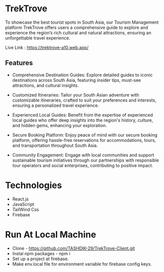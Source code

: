 # TrekTrove
To showcase the best tourist spots in South Asia, our Tourism Management platform TrekTrove offers users a comprehensive guide to explore and experience the region’s rich cultural and natural attractions, ensuring an unforgettable travel experience.


Live Link : https://trektrove-a10.web.app/

## Features

* Comprehensive Destination Guides: Explore detailed guides to iconic destinations across South Asia, featuring insider tips, must-see attractions, and cultural insights.

* Customized Itineraries: Tailor your South Asian adventure with customizable itineraries, crafted to suit your preferences and interests, ensuring a personalized travel experience.

* Experienced Local Guides: Benefit from the expertise of experienced local guides who offer deep insights into the region's history, culture, and hidden gems, enhancing your exploration.

* Secure Booking Platform: Enjoy peace of mind with our secure booking platform, offering hassle-free reservations for accommodations, tours, and transportation throughout South Asia.

* Community Engagement: Engage with local communities and support sustainable tourism initiatives through our partnerships with responsible tour operators and social enterprises, contributing to positive impact.


# Technologies

* React.js
* JavaScript
* TailWind Css
* Firebase 

# Run At Local Machine

* Clone - https://github.com/TASHDIK-29/TrekTrove-Client.git
* Instal npm packages - npm i
* Set up a  project at firebase.
* Make env.local file for environment variable for firebase config keys.
